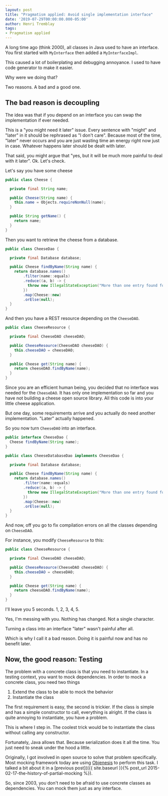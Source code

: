 ```yaml
---
layout: post 
title: "Pragmatism applied: Avoid single implementation interface"
date: '2019-07-29T00:00:00.000-05:00' 
author: Henri Tremblay 
tags:
- Pragmatism applied 
---
```


A long time ago (think 2000), all classes in Java used to have an interface.
You first started with `MyInterface` then added a `MyInterfaceImpl`.

This caused a lot of boilerplating and debugging annoyance.
I used to have code generator to make it easier.

Why were we doing that?

Two reasons. A bad and a good one.

## The bad reason is decoupling

The idea was that if you depend on an interface you can swap the implementation if ever needed.

This is a "you might need it later" issue.
Every sentence with "might" and "later" in it should be rephrased as "I don't care".
Because most of the time, "later" never occurs and you are just wasting time an energy right now just in case.
Whatever happens later should be dealt with later.

That said, you might argue that "yes, but it will be much more painful to deal with it later".
Ok. Let's check.

Let's say you have some cheese

```java
public class Cheese {

  private final String name;

  public Cheese(String name) {
    this.name = Objects.requireNonNull(name);
  }

  public String getName() {
    return name;
  }
}
```

Then you want to retrieve the cheese from a database.

```java
public class CheeseDao {

  private final Database database;

  public Cheese findByName(String name) {
    return database.names()
        .filter(name::equals)
        .reduce((a, b) -> {
          throw new IllegalStateException("More than one entry found for " + name);
        })
        .map(Cheese::new)
        .orElse(null);
  }
}
```

And then you have a REST resource depending on the `CheeseDAO`.

```java
public class CheeseResource {

  private final CheeseDAO cheeseDAO;

  public CheeseResource(CheeseDAO cheeseDAO) {
    this.cheeseDAO = cheeseDAO;
  }

  public Cheese get(String name) {
    return cheeseDAO.findByName(name);
  }
}
```

Since you are an efficient human being, you decided that no interface was needed for the `CheeseDAO`.
It has only one implementation so far and you have not building a cheese open source library.
All this code is into your little cheese application.

But one day, some requirements arrive and you actually do need another implementation.
"Later" actually happened.

So you now turn `CheeseDAO` into an interface.

```java
public interface CheeseDao {
  Cheese findByName(String name);
}

public class CheeseDatabaseDao implements CheeseDao {

  private final Database database;

  public Cheese findByName(String name) {
    return database.names()
        .filter(name::equals)
        .reduce((a, b) -> {
          throw new IllegalStateException("More than one entry found for " + name);
        })
        .map(Cheese::new)
        .orElse(null);
  }
}
```

And now, off you go to fix compilation errors on all the classes depending on `CheeseDAO`.

For instance, you modify `CheeseResource` to this:

```java
public class CheeseResource {

  private final CheeseDAO cheeseDAO;

  public CheeseResource(CheeseDAO cheeseDAO) {
    this.cheeseDAO = cheeseDAO;
  }

  public Cheese get(String name) {
    return cheeseDAO.findByName(name);
  }
}
```

I'll leave you 5 seconds. 1,   2,   3,   4,   5.

Yes, I'm messing with you.
Nothing has changed.
Not a single character.

Turning a class into an interface "later" wasn't painful after all.

Which is why I call it a bad reason. 
Doing it is painful now and has no benefit later.

## Now, the good reason: Testing

The problem with a concrete class is that you need to instantiate.
In a testing context, you want to mock dependencies.
In order to mock a concrete class, you need two things

1. Extend the class to be able to mock the behavior 
2. Instantiate the class

The first requirement is easy, the second is trickier.
If the class is simple and has a simple constructor to call, everything is alright.
If the class is quite annoying to instantiate, you have a problem.

This is where I step in.
The coolest trick would be to instantiate the class without calling any constructor.

Fortunately, Java allows that. 
Because serialization does it all the time.
You just need to sneak under the hood a little.

Originally, I got involved in open source to solve that problem specifically.
Most mocking framework today are using [Objenesis](http://objenesis.org/) to perform this task.
I talked a bit about it in a [previous post](({{ site.baseurl }}{% post_url 2015-02-17-the-history-of-partial-mocking %}). 

So, since 2003, you don't need to be afraid to use concrete classes as dependencies.
You can mock them just as any interface.
